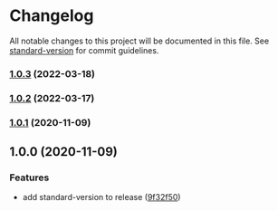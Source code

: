 # Changelog

All notable changes to this project will be documented in this file. See [standard-version](https://github.com/conventional-changelog/standard-version) for commit guidelines.

### [1.0.3](https://github.com/kufu/smarthr-normalize-css/compare/v1.0.2...v1.0.3) (2022-03-18)

### [1.0.2](https://github.com/kufu/smarthr-normalize-css/compare/v1.0.1...v1.0.2) (2022-03-17)

### [1.0.1](https://github.com/kufu/smarthr-normalize-css/compare/v1.0.0...v1.0.1) (2020-11-09)

## 1.0.0 (2020-11-09)


### Features

* add standard-version to release ([9f32f50](https://github.com/kufu/smarthr-normalize-css/commit/9f32f50c40232a8fc39ad43b3790a3d286c7369b))
